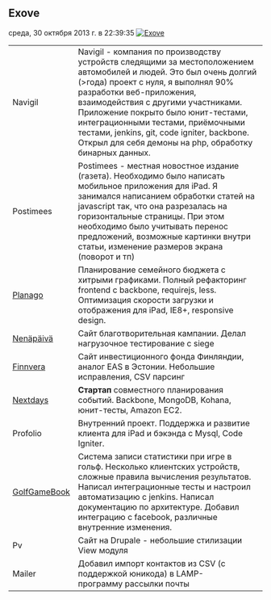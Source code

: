 ## Exove

среда, 30 октября 2013 г. в 22:39:35
[![Exove](https://s3-eu-west-1.amazonaws.com/kurapov/image/f3944c3d7486/original/Screen+Shot+2012-01-31+at+18.06.07.png)](https://s3-eu-west-1.amazonaws.com/kurapov/image/f3944c3d7486/original/Screen+Shot+2012-01-31+at+18.06.07.png "Exove")

|                                               |                                                                                                                                                                                                                                                                                                                                                                                                                |
| --------------------------------------------- | -------------------------------------------------------------------------------------------------------------------------------------------------------------------------------------------------------------------------------------------------------------------------------------------------------------------------------------------------------------------------------------------------------------- |
| Navigil                                       | Navigil - компания по производству устройств следящими за местоположением автомобилей и людей. Это был очень долгий (>года) проект с нуля, я выполнял 90% разработки веб-приложения, взаимодействия с другими участниками. Приложение покрыто было юнит-тестами, интеграционными тестами, приёмочными тестами, jenkins, git, code igniter, backbone. Открыл для себя демоны на php, обработку бинарных данных. |
| Postimees                                     | Postimees - местная новостное издание (газета). Необходимо было написать мобильное приложения для iPad. Я занимался написанием обработки статей на javascript так, что она разрезалась на горизонтальные страницы. При этом необходимо было учитывать перенос предложений, возможные картинки внутри статьи, изменение размеров экрана (поворот и тп)                                                          |
| [Planago](http://planago.com/)                | Планирование семейного бюджета с хитрыми графиками. Полный рефакторинг frontend с backbone, requirejs, less. Оптимизация скорости загрузки и отображения для iPad, IE8+, responsive design.                                                                                                                                                                                                                    |
| [Nenäpäivä](http://www.nenapaiva.fi/)         | Сайт благотворительная кампании. Делал нагрузочное тестирование с siege                                                                                                                                                                                                                                                                                                                                        |
| [Finnvera](http://finnvera.com/)              | Сайт инвестиционного фонда Финляндии, аналог EAS в Эстонии. Небольшие исправления, CSV парсинг                                                                                                                                                                                                                                                                                                                 |
| [Nextdays](http://nextdays.com/)              | **Стартап** совместного планирования событий. Backbone, MongoDB, Kohana, юнит-тесты, Amazon EC2.                                                                                                                                                                                                                                                                                                               |
| Profolio                                      | Внутренний проект. Поддержка и развитие клиента для iPad и бэкэнда с Mysql, Code Igniter.                                                                                                                                                                                                                                                                                                                      |
| [GolfGameBook](http://golfgamebook.com/club/) | Система записи статистики при игре в гольф. Несколько клиентских устройств, сложные правила вычисления результатов. Написал интеграционные тесты и настроил автоматизацию с jenkins. Написал документацию по архитектуре. Добавил интеграцию с facebook, различные внутренние изменения.                                                                                                                       |
| Pv                                            | Сайт на Drupalе - небольшие стилизации View модуля                                                                                                                                                                                                                                                                                                                                                             |
| Mailer                                        | Добавил импорт контактов из CSV (с поддержкой юникода) в LAMP-программу рассылки почты                                                                                                                                                                                                                                                                                                                         |
